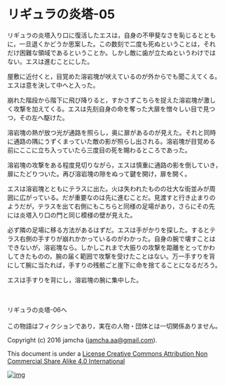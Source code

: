 # リギュラの炎塔-05

リギュラの炎塔入り口に復活したエスは，自身の不甲斐なさを恥じるととも  
に，一旦退くかどうか思案した。この数刻で二度も死ぬということは，それ  
だけ困難な領域であるということか。しかし敵に歯が立たぬというわけでは  
ない。エスは進むことにした。  

屋敷に近付くと，目覚めた溶岩塊が吠えているのが外からでも聞こえてくる。  
エスは意を決して中へと入った。  

崩れた階段から階下に飛び降りると，すかさずこちらを捉えた溶岩塊が激し  
く攻撃を加えてくる。エスは先刻自身の命を奪った大扉を憎々しい目で見つ  
つ，その左へ駆けた。  

溶岩塊の熱が放つ光が通路を照らし，奥に扉があるのが見えた。それと同時  
に通路の隅にうずくまっていた敵の影が照らし出される。溶岩塊が目覚める  
前にここに立ち入っていたら三度目の死を賜わるところであった。  

溶岩塊の攻撃をある程度見切りながら，エスは慎重に通路の影を倒していき，  
扉にたどりついた。再び溶岩塊の隙をぬって鍵を開け，扉を開く。  

エスは溶岩塊とともにテラスに出た。火は失われたものの壮大な街並みが周  
囲に広がっている。だが重要なのは先に進むことだ。見渡すと行き止まりの  
ようだが，テラスを出て右側にもこちらと同様の足場があり，さらにその先  
には炎塔入り口の門と同じ模様の壁が見えた。  

必ず隣の足場に移る方法があるはずだ。エスは手がかりを探した。するとテ  
ラス右側の手すりが崩れかかっているのがわかった。自身の腕で壊すことは  
できないが，溶岩塊なら。しかしこれまで大振りの攻撃を距離をとってかわ  
してきたものの，腕の届く範囲で攻撃を受けたことはない。万一手すりを背  
にして腕に当たれば，手すりの残骸ごと崖下に命を捨てることになるだろう。  

エスは手すりを背にし，溶岩塊の腕に集中した。  

<br>  
<br>  
リギュラの炎塔-06へ  

<br>  
<br>  
この物語はフィクションであり，実在の人物・団体とは一切関係ありません。  

Copyright (c) 2016 jamcha (jamcha.aa@gmail.com).  

This document is under a [License Creative Commons Attribution Non Commercial Share Alike 4.0 International](http://creativecommons.org/licenses/by-nc-sa/4.0/deed)  

[![img](http://i.creativecommons.org/l/by-nc-sa/3.0/80x15.png)](http://creativecommons.org/licenses/by-nc-sa/4.0/deed)